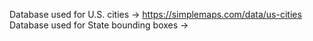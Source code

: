 Database used for U.S. cities -> https://simplemaps.com/data/us-cities
Database used for State bounding boxes -> 

